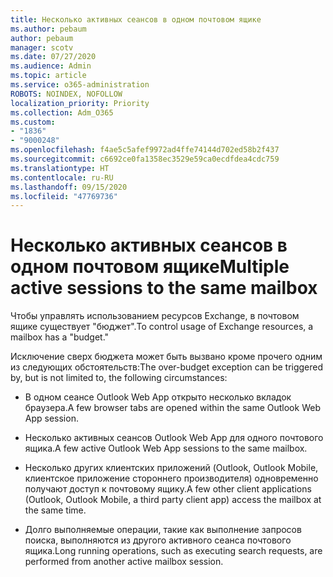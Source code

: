 ```yaml
---
title: Несколько активных сеансов в одном почтовом ящике
ms.author: pebaum
author: pebaum
manager: scotv
ms.date: 07/27/2020
ms.audience: Admin
ms.topic: article
ms.service: o365-administration
ROBOTS: NOINDEX, NOFOLLOW
localization_priority: Priority
ms.collection: Adm_O365
ms.custom:
- "1836"
- "9000248"
ms.openlocfilehash: f4ae5c5afef9972ad4ffe74144d702ed58b2f437
ms.sourcegitcommit: c6692ce0fa1358ec3529e59ca0ecdfdea4cdc759
ms.translationtype: HT
ms.contentlocale: ru-RU
ms.lasthandoff: 09/15/2020
ms.locfileid: "47769736"
---
```

# <a name="multiple-active-sessions-to-the-same-mailbox"></a><span data-ttu-id="727f0-102">Несколько активных сеансов в одном почтовом ящике</span><span class="sxs-lookup"><span data-stu-id="727f0-102">Multiple active sessions to the same mailbox</span></span>

<span data-ttu-id="727f0-103">Чтобы управлять использованием ресурсов Exchange, в почтовом ящике существует "бюджет".</span><span class="sxs-lookup"><span data-stu-id="727f0-103">To control usage of Exchange resources, a mailbox has a "budget."</span></span>

<span data-ttu-id="727f0-104">Исключение сверх бюджета может быть вызвано кроме прочего одним из следующих обстоятельств:</span><span class="sxs-lookup"><span data-stu-id="727f0-104">The over-budget exception can be triggered by, but is not limited to, the following circumstances:</span></span>

- <span data-ttu-id="727f0-105">В одном сеансе Outlook Web App открыто несколько вкладок браузера.</span><span class="sxs-lookup"><span data-stu-id="727f0-105">A few browser tabs are opened within the same Outlook Web App session.</span></span>

- <span data-ttu-id="727f0-106">Несколько активных сеансов Outlook Web App для одного почтового ящика.</span><span class="sxs-lookup"><span data-stu-id="727f0-106">A few active Outlook Web App sessions to the same mailbox.</span></span>

- <span data-ttu-id="727f0-107">Несколько других клиентских приложений (Outlook, Outlook Mobile, клиентское приложение стороннего производителя) одновременно получают доступ к почтовому ящику.</span><span class="sxs-lookup"><span data-stu-id="727f0-107">A few other client applications (Outlook, Outlook Mobile, a third party client app) access the mailbox at the same time.</span></span>

- <span data-ttu-id="727f0-108">Долго выполняемые операции, такие как выполнение запросов поиска, выполняются из другого активного сеанса почтового ящика.</span><span class="sxs-lookup"><span data-stu-id="727f0-108">Long running operations, such as executing search requests, are performed from another active mailbox session.</span></span>

